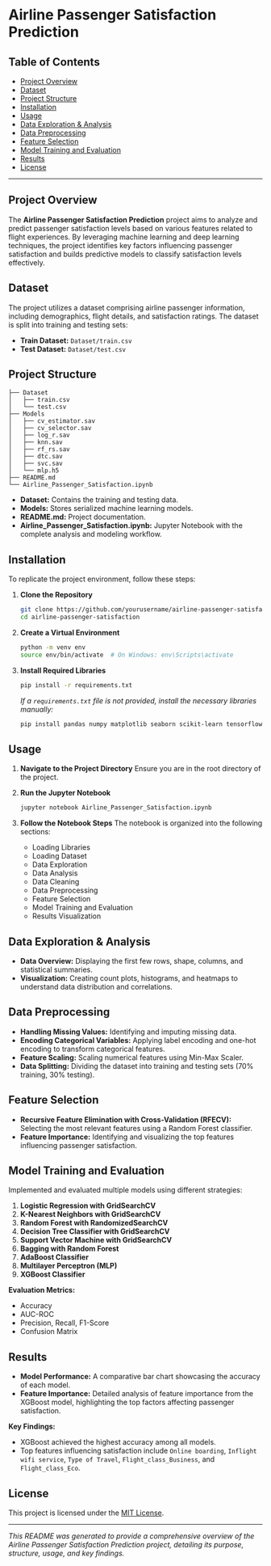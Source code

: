 
# Airline Passenger Satisfaction Prediction


## Table of Contents
- [Project Overview](#project-overview)
- [Dataset](#dataset)
- [Project Structure](#project-structure)
- [Installation](#installation)
- [Usage](#usage)
- [Data Exploration & Analysis](#data-exploration--analysis)
- [Data Preprocessing](#data-preprocessing)
- [Feature Selection](#feature-selection)
- [Model Training and Evaluation](#model-training-and-evaluation)
- [Results](#results)
- [License](#license)

---

## Project Overview

The **Airline Passenger Satisfaction Prediction** project aims to analyze and predict passenger satisfaction levels based on various features related to flight experiences. By leveraging machine learning and deep learning techniques, the project identifies key factors influencing passenger satisfaction and builds predictive models to classify satisfaction levels effectively.

## Dataset

The project utilizes a dataset comprising airline passenger information, including demographics, flight details, and satisfaction ratings. The dataset is split into training and testing sets:

- **Train Dataset:** `Dataset/train.csv`
- **Test Dataset:** `Dataset/test.csv`

## Project Structure

```
├── Dataset
│   ├── train.csv
│   └── test.csv
├── Models
│   ├── cv_estimator.sav
│   ├── cv_selector.sav
│   ├── log_r.sav
│   ├── knn.sav
│   ├── rf_rs.sav
│   ├── dtc.sav
│   ├── svc.sav
│   └── mlp.h5
├── README.md
└── Airline_Passenger_Satisfaction.ipynb
```

- **Dataset:** Contains the training and testing data.
- **Models:** Stores serialized machine learning models.
- **README.md:** Project documentation.
- **Airline_Passenger_Satisfaction.ipynb:** Jupyter Notebook with the complete analysis and modeling workflow.

## Installation

To replicate the project environment, follow these steps:

1. **Clone the Repository**
   ```bash
   git clone https://github.com/yourusername/airline-passenger-satisfaction.git
   cd airline-passenger-satisfaction
   ```

2. **Create a Virtual Environment**
   ```bash
   python -m venv env
   source env/bin/activate  # On Windows: env\Scripts\activate
   ```

3. **Install Required Libraries**
   ```bash
   pip install -r requirements.txt
   ```

   *If a `requirements.txt` file is not provided, install the necessary libraries manually:*

   ```bash
   pip install pandas numpy matplotlib seaborn scikit-learn tensorflow keras xgboost pickle5
   ```

## Usage

1. **Navigate to the Project Directory**
   Ensure you are in the root directory of the project.

2. **Run the Jupyter Notebook**
   ```bash
   jupyter notebook Airline_Passenger_Satisfaction.ipynb
   ```

3. **Follow the Notebook Steps**
   The notebook is organized into the following sections:
   - Loading Libraries
   - Loading Dataset
   - Data Exploration
   - Data Analysis
   - Data Cleaning
   - Data Preprocessing
   - Feature Selection
   - Model Training and Evaluation
   - Results Visualization

## Data Exploration & Analysis

- **Data Overview:** Displaying the first few rows, shape, columns, and statistical summaries.
- **Visualization:** Creating count plots, histograms, and heatmaps to understand data distribution and correlations.

## Data Preprocessing

- **Handling Missing Values:** Identifying and imputing missing data.
- **Encoding Categorical Variables:** Applying label encoding and one-hot encoding to transform categorical features.
- **Feature Scaling:** Scaling numerical features using Min-Max Scaler.
- **Data Splitting:** Dividing the dataset into training and testing sets (70% training, 30% testing).

## Feature Selection

- **Recursive Feature Elimination with Cross-Validation (RFECV):** Selecting the most relevant features using a Random Forest classifier.
- **Feature Importance:** Identifying and visualizing the top features influencing passenger satisfaction.

## Model Training and Evaluation

Implemented and evaluated multiple models using different strategies:

1. **Logistic Regression with GridSearchCV**
2. **K-Nearest Neighbors with GridSearchCV**
3. **Random Forest with RandomizedSearchCV**
4. **Decision Tree Classifier with GridSearchCV**
5. **Support Vector Machine with GridSearchCV**
6. **Bagging with Random Forest**
7. **AdaBoost Classifier**
8. **Multilayer Perceptron (MLP)**
9. **XGBoost Classifier**

**Evaluation Metrics:**
- Accuracy
- AUC-ROC
- Precision, Recall, F1-Score
- Confusion Matrix

## Results

- **Model Performance:** A comparative bar chart showcasing the accuracy of each model.
- **Feature Importance:** Detailed analysis of feature importance from the XGBoost model, highlighting the top factors affecting passenger satisfaction.

**Key Findings:**
- XGBoost achieved the highest accuracy among all models.
- Top features influencing satisfaction include `Online boarding`, `Inflight wifi service`, `Type of Travel`, `Flight_class_Business`, and `Flight_class_Eco`.



## License

This project is licensed under the [MIT License](LICENSE).

---

*This README was generated to provide a comprehensive overview of the Airline Passenger Satisfaction Prediction project, detailing its purpose, structure, usage, and key findings.*